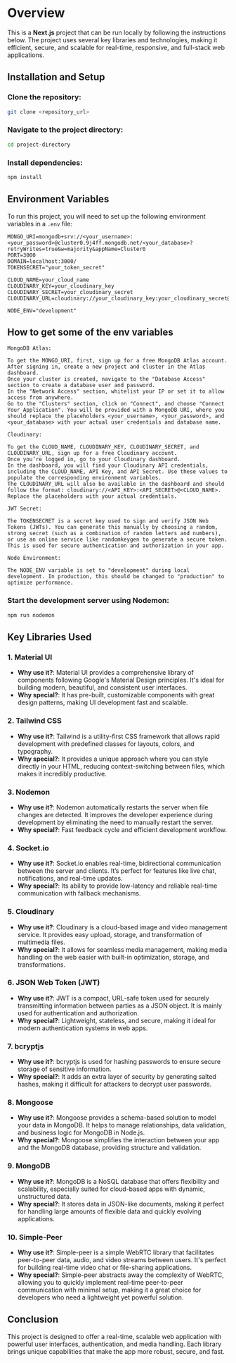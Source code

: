 
# Overview
This is a **Next.js** project that can be run locally by following the instructions below. The project uses several key libraries and technologies, making it efficient, secure, and scalable for real-time, responsive, and full-stack web applications.

## Installation and Setup

### Clone the repository:
```bash
git clone <repository_url>
```

### Navigate to the project directory:
```bash
cd project-directory
```

### Install dependencies:
```bash
npm install
```

## Environment Variables

To run this project, you will need to set up the following environment variables in a `.env` file:

```plaintext
MONGO_URI=mongodb+srv://<your_username>:<your_password>@cluster0.9j4ff.mongodb.net/<your_database>?retryWrites=true&w=majority&appName=Cluster0
PORT=3000
DOMAIN=localhost:3000/
TOKENSECRET="your_token_secret"

CLOUD_NAME=your_cloud_name
CLOUDINARY_KEY=your_cloudinary_key
CLOUDINARY_SECRET=your_cloudinary_secret
CLOUDINARY_URL=cloudinary://your_cloudinary_key:your_cloudinary_secret@your_cloud_name

NODE_ENV="development"
```

## How to get some of the env variables
```plaintext
MongoDB Atlas:

To get the MONGO_URI, first, sign up for a free MongoDB Atlas account.
After signing in, create a new project and cluster in the Atlas dashboard.
Once your cluster is created, navigate to the "Database Access" section to create a database user and password.
In the "Network Access" section, whitelist your IP or set it to allow access from anywhere.
Go to the "Clusters" section, click on "Connect", and choose "Connect Your Application". You will be provided with a MongoDB URI, where you should replace the placeholders <your_username>, <your_password>, and <your_database> with your actual user credentials and database name.
```

```plaintext
Cloudinary:

To get the CLOUD_NAME, CLOUDINARY_KEY, CLOUDINARY_SECRET, and CLOUDINARY_URL, sign up for a free Cloudinary account.
Once you’re logged in, go to your Cloudinary dashboard.
In the dashboard, you will find your Cloudinary API credentials, including the CLOUD_NAME, API Key, and API Secret. Use these values to populate the corresponding environment variables.
The CLOUDINARY_URL will also be available in the dashboard and should follow the format: cloudinary://<API_KEY>:<API_SECRET>@<CLOUD_NAME>. Replace the placeholders with your actual credentials.
```

```plaintext
JWT Secret:

The TOKENSECRET is a secret key used to sign and verify JSON Web Tokens (JWTs). You can generate this manually by choosing a random, strong secret (such as a combination of random letters and numbers), or use an online service like randomkeygen to generate a secure token. This is used for secure authentication and authorization in your app.
```
```plaintext
Node Environment:

The NODE_ENV variable is set to "development" during local development. In production, this should be changed to "production" to optimize performance.
```

### Start the development server using Nodemon:
```bash
npm run nodemon
```

## Key Libraries Used

### 1. Material UI
- **Why use it?**: Material UI provides a comprehensive library of components following Google's Material Design principles. It's ideal for building modern, beautiful, and consistent user interfaces.
- **Why special?**: It has pre-built, customizable components with great design patterns, making UI development fast and scalable.

### 2. Tailwind CSS
- **Why use it?**: Tailwind is a utility-first CSS framework that allows rapid development with predefined classes for layouts, colors, and typography.
- **Why special?**: It provides a unique approach where you can style directly in your HTML, reducing context-switching between files, which makes it incredibly productive.

### 3. Nodemon
- **Why use it?**: Nodemon automatically restarts the server when file changes are detected. It improves the developer experience during development by eliminating the need to manually restart the server.
- **Why special?**: Fast feedback cycle and efficient development workflow.

### 4. Socket.io
- **Why use it?**: Socket.io enables real-time, bidirectional communication between the server and clients. It’s perfect for features like live chat, notifications, and real-time updates.
- **Why special?**: Its ability to provide low-latency and reliable real-time communication with fallback mechanisms.

### 5. Cloudinary
- **Why use it?**: Cloudinary is a cloud-based image and video management service. It provides easy upload, storage, and transformation of multimedia files.
- **Why special?**: It allows for seamless media management, making media handling on the web easier with built-in optimization, storage, and transformations.

### 6. JSON Web Token (JWT)
- **Why use it?**: JWT is a compact, URL-safe token used for securely transmitting information between parties as a JSON object. It is mainly used for authentication and authorization.
- **Why special?**: Lightweight, stateless, and secure, making it ideal for modern authentication systems in web apps.

### 7. bcryptjs
- **Why use it?**: bcryptjs is used for hashing passwords to ensure secure storage of sensitive information.
- **Why special?**: It adds an extra layer of security by generating salted hashes, making it difficult for attackers to decrypt user passwords.

### 8. Mongoose
- **Why use it?**: Mongoose provides a schema-based solution to model your data in MongoDB. It helps to manage relationships, data validation, and business logic for MongoDB in Node.js.
- **Why special?**: Mongoose simplifies the interaction between your app and the MongoDB database, providing structure and validation.

### 9. MongoDB
- **Why use it?**: MongoDB is a NoSQL database that offers flexibility and scalability, especially suited for cloud-based apps with dynamic, unstructured data.
- **Why special?**: It stores data in JSON-like documents, making it perfect for handling large amounts of flexible data and quickly evolving applications.

### 10. Simple-Peer
- **Why use it?**: Simple-peer is a simple WebRTC library that facilitates peer-to-peer data, audio, and video streams between users. It's perfect for building real-time video chat or file-sharing applications.
- **Why special?**: Simple-peer abstracts away the complexity of WebRTC, allowing you to quickly implement real-time peer-to-peer communication with minimal setup, making it a great choice for developers who need a lightweight yet powerful solution.


## Conclusion
This project is designed to offer a real-time, scalable web application with powerful user interfaces, authentication, and media handling. Each library brings unique capabilities that make the app more robust, secure, and fast.
